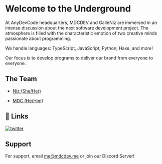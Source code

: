 # Welcome to the Underground
At AnyDevCode headquarters, MDCDEV and GalleNiz are immersed in an intense discussion about the next software development project. The atmosphere is filled with the characteristic emotion of two creative minds passionate about programming.

We handle languages: TypeScript, JavaScript, Python, Haxe, and more!

Our focus is to develop programs to deliver our brand from everyone to everyone.

## The Team

- [Niz (She/Her)](https://www.github.com/galleniz)

- [MDC (He/Him)](https://www.github.com/MDCYT)
## 🔗 Links
[![twitter](https://img.shields.io/badge/twitter-1DA1F2?style=for-the-badge&logo=twitter&logoColor=white)](https://twitter.com/mdc_dev)


## Support

For support, email me@mdcdev.me or join our Discord Server!
